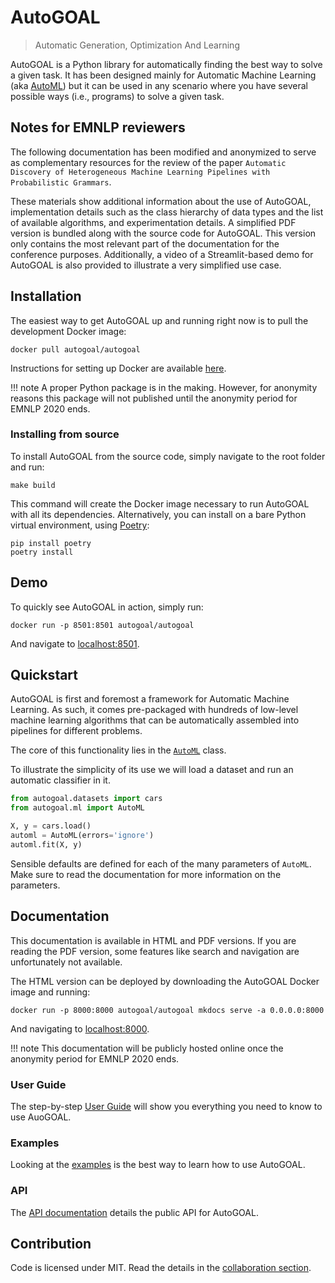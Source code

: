 # AutoGOAL

> Automatic Generation, Optimization And Learning

AutoGOAL is a Python library for automatically finding the best way to solve a given task.
It has been designed mainly for Automatic Machine Learning (aka [AutoML](https://www.automl.org))
but it can be used in any scenario where you have several possible ways (i.e., programs) to solve a given task.

## Notes for EMNLP reviewers

The following documentation has been modified and anonymized to serve as complementary resources
for the review of the paper `Automatic Discovery of Heterogeneous Machine Learning Pipelines with Probabilistic Grammars`.

These materials show additional information about the use of AutoGOAL, implementation details such
as the class hierarchy of data types and the list of available algorithms, and experimentation details.
A simplified PDF version is bundled along with the source code for AutoGOAL.
This version only contains the most relevant part of the documentation for the conference purposes.
Additionally, a video of a Streamlit-based demo for AutoGOAL is also provided to illustrate a very simplified use case.

## Installation

The easiest way to get AutoGOAL up and running right now is to pull the development Docker image:

    docker pull autogoal/autogoal

Instructions for setting up Docker are available [here](https://www.docker.com/get-started).

!!! note
    A proper Python package is in the making. However, for anonymity reasons
    this package will not published until the anonymity period for EMNLP 2020 ends.

### Installing from source

To install AutoGOAL from the source code, simply navigate to the root folder and run:

    make build

This command will create the Docker image necessary to run AutoGOAL with all its dependencies.
Alternatively, you can install on a bare Python virtual environment, using [Poetry](https://python-poetry.org/):

    pip install poetry
    poetry install

## Demo

To quickly see AutoGOAL in action, simply run:

    docker run -p 8501:8501 autogoal/autogoal

And navigate to [localhost:8501](http://localhost:8501).

## Quickstart

AutoGOAL is first and foremost a framework for Automatic Machine Learning.
As such, it comes pre-packaged with hundreds of low-level machine learning
algorithms that can be automatically assembled into pipelines for different problems.

The core of this functionality lies in the [`AutoML`](./api/autogoal.ml#automl) class.

To illustrate the simplicity of its use we will load a dataset and run an automatic classifier in it.

```python
from autogoal.datasets import cars
from autogoal.ml import AutoML

X, y = cars.load()
automl = AutoML(errors='ignore')
automl.fit(X, y)
```

Sensible defaults are defined for each of the many parameters of `AutoML`.
Make sure to read the documentation for more information on the parameters.

## Documentation

This documentation is available in HTML and PDF versions. If you are reading the PDF version, some
features like search and navigation are unfortunately not available.

The HTML version can be deployed by downloading the AutoGOAL Docker image and running:

    docker run -p 8000:8000 autogoal/autogoal mkdocs serve -a 0.0.0.0:8000

And navigating to [localhost:8000](http://localhost:8000).

!!! note
    This documentation will be publicly hosted online once the anonymity period for EMNLP 2020 ends.

### User Guide

The step-by-step [User Guide](./guide/) will show you everything you need to know to use AuoGOAL.

### Examples

Looking at the [examples](./examples/) is the best way to learn how to use AutoGOAL.

### API

The [API documentation](./api) details the public API for AutoGOAL.

## Contribution

Code is licensed under MIT. Read the details in the [collaboration section](./contributing).
